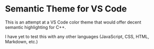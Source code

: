 # Semantic Theme for VS Code

This is an attempt at a VS Code color theme that would offer decent semantic highlighting for C++.

I have yet to test this with any other languages (JavaScript, CSS, HTML, Markdown, etc.)